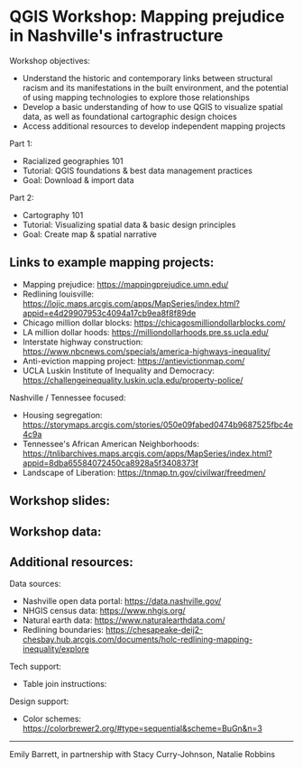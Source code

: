 # QGIS Workshop: Mapping prejudice in Nashville's infrastructure 

Workshop objectives:
* Understand the historic and contemporary links between structural   racism and its manifestations in the built environment, and the potential of using mapping technologies to explore those relationships  
* Develop a basic understanding of how to use QGIS to visualize spatial data, as well as foundational cartographic design choices 
* Access additional resources to develop independent mapping projects 

Part 1: 
* Racialized geographies 101
* Tutorial: QGIS foundations & best data management practices 
* Goal: Download & import data 

Part 2:
* Cartography 101
* Tutorial: Visualizing spatial data & basic design principles 
* Goal: Create map & spatial narrative 

## Links to example mapping projects: 

* Mapping prejudice: https://mappingprejudice.umn.edu/
* Redlining louisville: https://lojic.maps.arcgis.com/apps/MapSeries/index.html?appid=e4d29907953c4094a17cb9ea8f8f89de
* Chicago million dollar blocks: https://chicagosmilliondollarblocks.com/
* LA million dollar hoods: https://milliondollarhoods.pre.ss.ucla.edu/
* Interstate highway construction: https://www.nbcnews.com/specials/america-highways-inequality/
* Anti-eviction mapping project: https://antievictionmap.com/
* UCLA Luskin Institute of Inequality and Democracy: https://challengeinequality.luskin.ucla.edu/property-police/

Nashville / Tennessee focused:
* Housing segregation: https://storymaps.arcgis.com/stories/050e09fabed0474b9687525fbc4e4c9a
* Tennessee's African American Neighborhoods: https://tnlibarchives.maps.arcgis.com/apps/MapSeries/index.html?appid=8dba65584072450ca8928a5f3408373f
* Landscape of Liberation: https://tnmap.tn.gov/civilwar/freedmen/


## Workshop slides: 

## Workshop data: 


## Additional resources: 

Data sources: 
* Nashville open data portal: https://data.nashville.gov/
* NHGIS census data: https://www.nhgis.org/ 
* Natural earth data: https://www.naturalearthdata.com/
* Redlining boundaries: https://chesapeake-deij2-chesbay.hub.arcgis.com/documents/holc-redlining-mapping-inequality/explore

Tech support: 
* Table join instructions: 

Design support: 
* Color schemes: https://colorbrewer2.org/#type=sequential&scheme=BuGn&n=3





--------------- 
Emily Barrett, in partnership with Stacy Curry-Johnson, Natalie Robbins 


 

